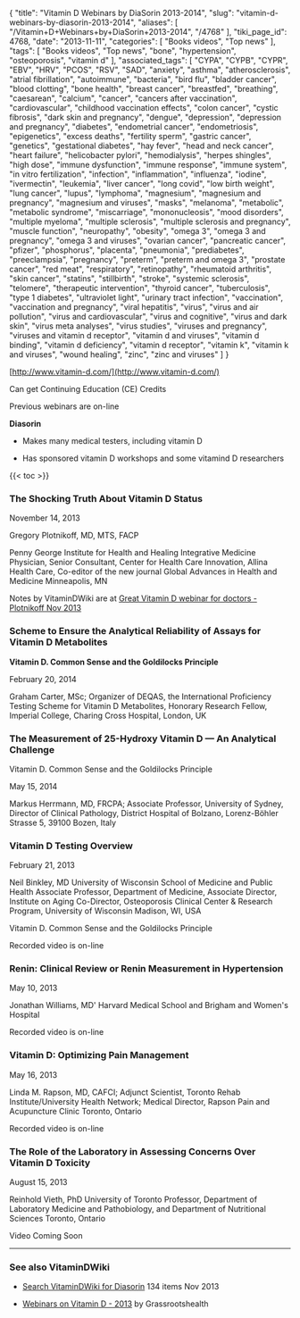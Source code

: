 {
    "title": "Vitamin D Webinars by DiaSorin 2013-2014",
    "slug": "vitamin-d-webinars-by-diasorin-2013-2014",
    "aliases": [
        "/Vitamin+D+Webinars+by+DiaSorin+2013-2014",
        "/4768"
    ],
    "tiki_page_id": 4768,
    "date": "2013-11-11",
    "categories": [
        "Books videos",
        "Top news"
    ],
    "tags": [
        "Books videos",
        "Top news",
        "bone",
        "hypertension",
        "osteoporosis",
        "vitamin d"
    ],
    "associated_tags": [
        "CYPA",
        "CYPB",
        "CYPR",
        "EBV",
        "HRV",
        "PCOS",
        "RSV",
        "SAD",
        "anxiety",
        "asthma",
        "atherosclerosis",
        "atrial fibrillation",
        "autoimmune",
        "bacteria",
        "bird flu",
        "bladder cancer",
        "blood clotting",
        "bone health",
        "breast cancer",
        "breastfed",
        "breathing",
        "caesarean",
        "calcium",
        "cancer",
        "cancers after vaccination",
        "cardiovascular",
        "childhood vaccination effects",
        "colon cancer",
        "cystic fibrosis",
        "dark skin and pregnancy",
        "dengue",
        "depression",
        "depression and pregnancy",
        "diabetes",
        "endometrial cancer",
        "endometriosis",
        "epigenetics",
        "excess deaths",
        "fertility sperm",
        "gastric cancer",
        "genetics",
        "gestational diabetes",
        "hay fever",
        "head and neck cancer",
        "heart failure",
        "helicobacter pylori",
        "hemodialysis",
        "herpes shingles",
        "high dose",
        "immune dysfunction",
        "immune response",
        "immune system",
        "in vitro fertilization",
        "infection",
        "inflammation",
        "influenza",
        "iodine",
        "ivermectin",
        "leukemia",
        "liver cancer",
        "long covid",
        "low birth weight",
        "lung cancer",
        "lupus",
        "lymphoma",
        "magnesium",
        "magnesium and pregnancy",
        "magnesium and viruses",
        "masks",
        "melanoma",
        "metabolic",
        "metabolic syndrome",
        "miscarriage",
        "mononucleosis",
        "mood disorders",
        "multiple myeloma",
        "multiple sclerosis",
        "multiple sclerosis and pregnancy",
        "muscle function",
        "neuropathy",
        "obesity",
        "omega 3",
        "omega 3 and pregnancy",
        "omega 3 and viruses",
        "ovarian cancer",
        "pancreatic cancer",
        "pfizer",
        "phosphorus",
        "placenta",
        "pneumonia",
        "prediabetes",
        "preeclampsia",
        "pregnancy",
        "preterm",
        "preterm and omega 3",
        "prostate cancer",
        "red meat",
        "respiratory",
        "retinopathy",
        "rheumatoid arthritis",
        "skin cancer",
        "statins",
        "stillbirth",
        "stroke",
        "systemic sclerosis",
        "telomere",
        "therapeutic intervention",
        "thyroid cancer",
        "tuberculosis",
        "type 1 diabetes",
        "ultraviolet light",
        "urinary tract infection",
        "vaccination",
        "vaccination and pregnancy",
        "viral hepatitis",
        "virus",
        "virus and air pollution",
        "virus and cardiovascular",
        "virus and cognitive",
        "virus and dark skin",
        "virus meta analyses",
        "virus studies",
        "viruses and pregnancy",
        "viruses and vitamin d receptor",
        "vitamin d and viruses",
        "vitamin d binding",
        "vitamin d deficiency",
        "vitamin d receptor",
        "vitamin k",
        "vitamin k and viruses",
        "wound healing",
        "zinc",
        "zinc and viruses"
    ]
}


[http://www.vitamin-d.com/](http://www.vitamin-d.com/)

Can get Continuing Education (CE) Credits

Previous webinars are on-line

 **Diasorin** 

* Makes many medical testers, including vitamin D

* Has sponsored vitamin D workshops and some vitamind D researchers

{{< toc >}}

### The Shocking Truth About Vitamin D Status

November 14, 2013

Gregory Plotnikoff, MD, MTS, FACP

Penny George Institute for Health and Healing Integrative Medicine Physician, Senior Consultant, Center for Health Care Innovation, Allina Health Care, Co-editor of the new journal Global Advances in Health and Medicine Minneapolis, MN

Notes by VitaminDWiki are at [Great Vitamin D webinar for doctors - Plotnikoff Nov 2013](/posts/great-vitamin-d-webinar-for-doctors-plotnikoff)

### Scheme to Ensure the Analytical Reliability of Assays for Vitamin D Metabolites

 **Vitamin D. Common Sense and the Goldilocks Principle** 

February 20, 2014

Graham Carter, MSc; Organizer of DEQAS, the International Proficiency Testing Scheme for Vitamin D Metabolites, Honorary Research Fellow, Imperial College, Charing Cross Hospital, London, UK

### The Measurement of 25-Hydroxy Vitamin D — An Analytical Challenge

Vitamin D. Common Sense and the Goldilocks Principle

May 15, 2014

Markus Herrmann, MD, FRCPA; Associate Professor, University of Sydney, Director of Clinical Pathology, District Hospital of Bolzano, Lorenz-Böhler Strasse 5, 39100 Bozen, Italy

### Vitamin D Testing Overview

February 21, 2013

Neil Binkley, MD University of Wisconsin School of Medicine and Public Health Associate Professor, Department of Medicine, Associate Director, Institute on Aging Co-Director, Osteoporosis Clinical Center & Research Program, University of Wisconsin Madison, WI, USA

Vitamin D. Common Sense and the Goldilocks Principle

Recorded video is on-line

### Renin: Clinical Review or Renin Measurement in Hypertension

May 10, 2013

Jonathan Williams, MD' Harvard Medical School and Brigham and Women's Hospital

Recorded video is on-line

### Vitamin D: Optimizing Pain Management

May 16, 2013

Linda M. Rapson, MD, CAFCI; Adjunct Scientist, Toronto Rehab Institute/University Health Network; Medical Director, Rapson Pain and Acupuncture Clinic Toronto, Ontario

Recorded video is on-line

### The Role of the Laboratory in Assessing Concerns Over Vitamin D Toxicity

August 15, 2013

Reinhold Vieth, PhD University of Toronto Professor, Department of Laboratory Medicine and Pathobiology, and Department of Nutritional Sciences Toronto, Ontario

Video  Coming Soon

---

### See also VitaminDWiki

* [Search VitaminDWiki for Diasorin](https://www.VitaminDWiki.com/Search+Results?hl=en&oe=UTF-8&ie=UTF-8&btnG=Google+Search&googles.x=0&googles.y=0&q=diasorin&domains=VitaminDWiki.com&sitesearch=VitaminDWiki.com) 134 items Nov 2013

* [Webinars on Vitamin D - 2013](/posts/webinars-on-vitamin-d-2013) by Grassrootshealth